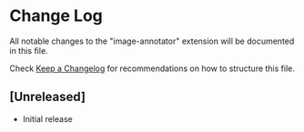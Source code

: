 # Change Log

All notable changes to the "image-annotator" extension will be documented in this file.

Check [Keep a Changelog](http://keepachangelog.com/) for recommendations on how to structure this file.

## [Unreleased]

- Initial release